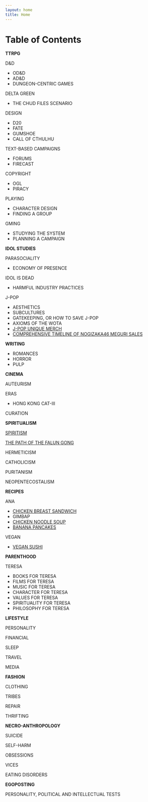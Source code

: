 ```yaml
---
layout: home
title: Home
---
```


# Table of Contents


**TTRPG**

D&D
  - OD&D 
  - AD&D
  - DUNGEON-CENTRIC GAMES

DELTA GREEN
  - THE CHUD FILES SCENARIO

DESIGN
  - D20
  - FATE
  - GUMSHOE
  - CALL OF CTHULHU

TEXT-BASED CAMPAIGNS
  - FORUMS
  - FIRECAST

COPYRIGHT
  - OGL
  - PIRACY

PLAYING
- CHARACTER DESIGN
- FINDING A GROUP

GMING
- STUDYING THE SYSTEM
- PLANNING A CAMPAIGN
  
**IDOL STUDIES**

PARASOCIALITY
  - ECONOMY OF PRESENCE

IDOL IS DEAD
  - HARMFUL INDUSTRY PRACTICES

J-POP
  - AESTHETICS
  - SUBCULTURES
  - GATEKEEPING, OR HOW TO SAVE J-POP
  - AXIOMS OF THE WOTA
  - [J-POP UNIQUE MERCH](_journal/j-pop-unique-merch.md)
  - [COMPREHENSIVE TIMELINE OF NOGIZAKA46 MEGURI SALES](_journal/comprehensive-timeline-of-nogizaka-meguri-sales.md)
  
**WRITING**

- ROMANCES
- HORROR
- PULP

  
**CINEMA**

AUTEURISM

ERAS
- HONG KONG CAT-III

CURATION

**SPIRITUALISM**

[SPIRITISM](_journal/spiritism.md)

[THE PATH OF THE FALUN GONG](_journal/the-path-of-the-falun-dafa.md)

HERMETICISM

CATHOLICISM

PURITANISM

NEOPENTECOSTALISM

**RECIPES**

ANA
  - [CHICKEN BREAST SANDWICH](_journal/chicken-breast-sandwich.md)
  - GIMBAP
  - [CHICKEN NOODLE SOUP](_journal/chicken-noodle-soup.md)
  - [BANANA PANCAKES](_journal/banana-pancakes.md)

VEGAN
  - [VEGAN SUSHI](_journal/vegan-sushi.md)

**PARENTHOOD**

TERESA
  - BOOKS FOR TERESA
  - FILMS FOR TERESA
  - MUSIC FOR TERESA
  - CHARACTER FOR TERESA
  - VALUES FOR TERESA
  - SPIRITUALITY FOR TERESA
  - PHILOSOPHY FOR TERESA

**LIFESTYLE**

PERSONALITY

FINANCIAL

SLEEP

TRAVEL

MEDIA

**FASHION**

CLOTHING

TRIBES

REPAIR

THRIFTING

**NECRO-ANTHROPOLOGY**

SUICIDE

SELF-HARM

OBSESSIONS

VICES

EATING DISORDERS

**EGOPOSTING**

PERSONALITY, POLITICAL AND INTELLECTUAL TESTS


